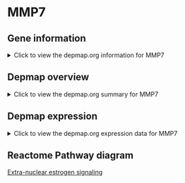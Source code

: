 <h1>MMP7</h1>

<h2>Gene information</h2>
<details>
  <summary>Click to view the depmap.org information for MMP7</summary>
  <iframe src="https://depmap.org/portal/gene/MMP7?tab=about" style="border:none;width:100%;height:800px"></iframe>
</details>

<h2>Depmap overview</h2>
<details>
  <summary>Click to view the depmap.org summary for MMP7</summary>
  <iframe src="https://depmap.org/portal/gene/MMP7?tab=overview" style="border:none;width:100%;height:800px"></iframe>
</details>

<h2>Depmap expression</h2>
<details>
  <summary>Click to view the depmap.org expression data for MMP7</summary>
  <iframe src="https://depmap.org/portal/gene/MMP7?tab=characterization" style="border:none;width:100%;height:800px"></iframe>
</details>



<h2>Reactome Pathway diagram</h2>
<a href="https://reactome.org/PathwayBrowser/#/R-HSA-9009391" target="_BLANK">Extra-nuclear estrogen signaling</a>



